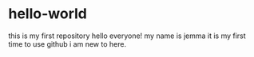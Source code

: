 # hello-world
this is my first repository
hello everyone!
my name is jemma
it is my first time to use github
i am new to here.
